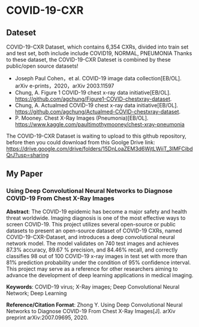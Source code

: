 # COVID-19-CXR  
## Dateset 
COVID-19-CXR Dataset, which contains 6,354 CXRs, divided into train set and test set, both include include COVID19, NORMAL, PNEUMONIA
Thanks to these dataset, the COVID-19-CXR Dateset is combined by these public/open source datasets!  
* Joseph Paul Cohen，et al. COVID-19 image data collection[EB/OL]. arXiv e-prints，2020，arXiv 2003.11597  
* Chung, A. Figure 1 COVID-19 chest x-ray data initiative[EB/OL]. https://github.com/agchung/Figure1-COVID-chestxray-dataset.  
* Chung, A. Actualmed COVID-19 chest x-ray data initiative[EB/OL]. https://github.com/agchung/Actualmed-COVID-chestxray-dataset.  
* P. Mooney. Chest X-Ray Images (Pneumonia)[EB/OL]. https://www.kaggle.com/paultimothymooney/chest-xray-pneumonia  

The COVID-19-CXR Dataset is waiting to upload to this github repository, before then you could download from this Goolge Drive link:
https://drive.google.com/drive/folders/15DnLoaZEM3d6WjtLWiiT_3IMFCibdQrJ?usp=sharing

## My Paper
### Using Deep Convolutional Neural Networks to Diagnose COVID-19 From Chest X-Ray Images

**Abstract**: The COVID-19 epidemic has become a major safety and health threat worldwide. Imaging diagnosis is one of the most effective ways to screen COVID-19. This project utilizes several open-source or public datasets to present an open-source dataset of COVID-19 CXRs, named COVID-19-CXR-Dataset, and introduces a deep convolutional neural network model. The model validates on 740 test images and achieves 87.3% accuracy, 89.67 % precision, and 84.46% recall, and correctly classifies 98 out of 100 COVID-19 x-ray images in test set with more than 81%  prediction probability under the condition of 95% confidence interval. This project may serve as a reference for other researchers aiming to advance the development of deep learning applications in medical imaging.

**Keywords**: COVID-19 virus; X-Ray images; Deep Convolutional Neural Network; Deep Learning

**Reference/Citation Format**: Zhong Y. Using Deep Convolutional Neural Networks to Diagnose COVID-19 From Chest X-Ray Images[J]. arXiv preprint arXiv:2007.09695, 2020.

